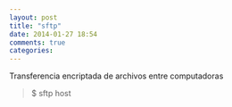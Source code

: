 ```yaml
---
layout: post
title: "sftp"
date: 2014-01-27 18:54
comments: true
categories: 
---
```

Transferencia encriptada de archivos entre computadoras

>$ sftp host


